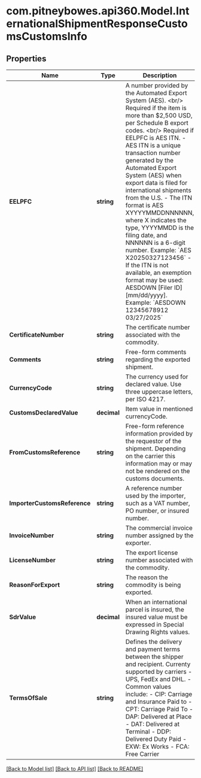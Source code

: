 # com.pitneybowes.api360.Model.InternationalShipmentResponseCustomsCustomsInfo

## Properties

Name | Type | Description | Notes
------------ | ------------- | ------------- | -------------
**EELPFC** | **string** | A number provided by the Automated Export System (AES). &lt;br/&gt; Required if the item is more than $2,500 USD, per Schedule B export codes. &lt;br/&gt; Required if EELPFC  is AES ITN. - AES ITN is a unique transaction number generated by the Automated Export System (AES) when export data is filed for international shipments from the U.S. - The ITN format is AES XYYYYMMDDNNNNNN, where X indicates the type, YYYYMMDD is the filing date, and NNNNNN is a 6-digit number. Example: &#x60;AES X20250327123456&#x60; - If the ITN is not available, an exemption format may be used: AESDOWN [Filer ID] [mm/dd/yyyy]. Example: &#x60;AESDOWN 12345678912 03/27/2025&#x60;  | [optional] 
**CertificateNumber** | **string** | The certificate number associated with the commodity. | [optional] 
**Comments** | **string** | Free-form comments regarding the exported shipment. | [optional] 
**CurrencyCode** | **string** | The currency used for declared value. Use three uppercase letters, per ISO 4217. | [optional] 
**CustomsDeclaredValue** | **decimal** | Item value in mentioned currencyCode. | [optional] 
**FromCustomsReference** | **string** | Free-form reference information provided by the requestor of the shipment. Depending on the carrier this information may or may not be rendered on the customs documents. | [optional] 
**ImporterCustomsReference** | **string** | A reference number used by the importer, such as a VAT number, PO number, or insured number. | [optional] 
**InvoiceNumber** | **string** | The commercial invoice number assigned by the exporter. | [optional] 
**LicenseNumber** | **string** | The export license number associated with the commodity. | [optional] 
**ReasonForExport** | **string** | The reason the commodity is being exported. | [optional] 
**SdrValue** | **decimal** | When an international parcel is insured, the insured value must be expressed in Special Drawing Rights values. | [optional] 
**TermsOfSale** | **string** | Defines the delivery and payment terms between the shipper and recipient. Currenty supported by carriers - UPS, FedEx and DHL. - Common values include:   - CIP: Carriage and Insurance Paid to   - CPT: Carriage Paid To   - DAP: Delivered at Place   - DAT: Delivered at Terminal   - DDP: Delivered Duty Paid   - EXW: Ex Works   - FCA: Free Carrier  | [optional] 

[[Back to Model list]](../../README.md#documentation-for-models) [[Back to API list]](../../README.md#documentation-for-api-endpoints) [[Back to README]](../../README.md)

